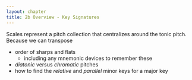 ```yaml
---
layout: chapter
title: 2b Overview - Key Signatures
---
```


Scales represent a pitch collection that centralizes around the tonic pitch. Because we can transpose 

- order of sharps and flats
    - including any mnemonic devices to remember these
- *diatonic* versus *chromatic* pitches
- how to find the *relative* and *parallel* minor keys for a major key